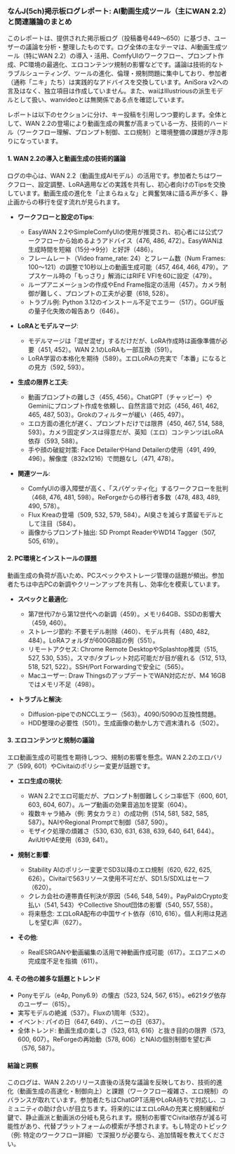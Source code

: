 ### なんJ(5ch)掲示板ログレポート: AI動画生成ツール（主にWAN 2.2）と関連議論のまとめ

このレポートは、提供された掲示板ログ（投稿番号449〜650）に基づき、ユーザーの議論を分析・整理したものです。ログ全体の主なテーマは、AI動画生成ツール（特にWAN 2.2）の導入・活用、ComfyUIのワークフロー、プロンプト作成、PC環境の最適化、エロコンテンツ規制の影響などです。議論は技術的なトラブルシューティング、ツールの進化、倫理・規制問題に集中しており、参加者（通称「ニキ」たち）は実践的なアドバイスを交換しています。AniSora v2への言及はなく、独立項目は作成していません。また、waiはIllustriousの派生モデルとして扱い、wanvideoとは無関係である点を確認しています。

レポートは以下のセクションに分け、キー投稿を引用しつつ要約します。全体として、WAN 2.2の登場により動画生成の興奮が高まっている一方、技術的ハードル（ワークフロー理解、プロンプト制御、エロ規制）と環境整備の課題が浮き彫りになっています。

#### 1. WAN 2.2の導入と動画生成の技術的議論
ログの中心は、WAN 2.2（動画生成AIモデル）の活用です。参加者たちはワークフロー、設定調整、LoRA適用などの実践を共有し、初心者向けのTipsを交換しています。動画生成の進化を「止まらねぇな」と興奮気味に語る声が多く、静止画からの移行を促す流れが見られます。

- **ワークフローと設定のTips**:
  - EasyWAN 2.2やSimpleComfyUIの使用が推奨され、初心者には公式ワークフローから始めるようアドバイス（476, 486, 472）。EasyWANは生成時間を短縮（15分→9分）と好評（486）。
  - フレームレート（Video frame_rate: 24）とフレーム数（Num Frames: 100〜121）の調整で10秒以上の動画生成可能（457, 464, 466, 479）。アプスケール時の「もっさり」解消にはRIFE VFIを60に設定（479）。
  - ループアニメーションの作成やEnd Frame指定の活用（457）。カメラ制御が難しく、プロンプトの工夫が必要（618, 528）。
  - トラブル例: Python 3.12のインストール不足でエラー（517）。GGUF版の量子化失敗の報告あり（646）。

- **LoRAとモデルマージ**:
  - モデルマージは「混ぜ混ぜ」するだけだが、LoRA作成時は画像準備が必要（451, 452）。WAN 2.1のLoRAも一部互換（591）。
  - LoRA学習の本格化を期待（589）。エロLoRAの充実で「本番」になるとの見方（592, 593）。

- **生成の限界と工夫**:
  - 動画プロンプトの難しさ（455, 456）。ChatGPT（チャッピー）やGeminiにプロンプト作成を依頼し、自然言語で対応（456, 461, 462, 465, 487, 503）。Grokのフィルターが緩い（465, 497）。
  - エロ方面の進化が遅く、プロンプトだけでは限界（450, 467, 514, 588, 593）。カメラ固定ダンスは得意だが、英知（エロ）コンテンツはLoRA依存（593, 588）。
  - 手や顔の破綻対策: Face DetailerやHand Detailerの使用（491, 499, 496）。解像度（832x1216）で問題なし（471, 478）。

- **関連ツール**:
  - ComfyUIの導入障壁が高く、「スパゲッティ化」するワークフローを批判（468, 476, 481, 598）。ReForgeからの移行者多数（478, 483, 489, 490, 578）。
  - Flux Kreaの登場（509, 532, 579, 584）。AI臭さを減らす蒸留モデルとして注目（584）。
  - 画像からプロンプト抽出: SD Prompt ReaderやWD14 Tagger（507, 505, 619）。

#### 2. PC環境とインストールの課題
動画生成の負荷が高いため、PCスペックやストレージ管理の話題が頻出。参加者たちは中古PCの新調やクリーンアップを共有し、効率化を模索しています。

- **スペックと最適化**:
  - 第7世代i7から第12世代への新調（459）。メモリ64GB、SSDの影響大（459, 460）。
  - ストレージ節約: 不要モデル削除（460）、モデル共有（480, 482, 484）。LoRAフォルダが600GB超の例（551）。
  - リモートアクセス: Chrome Remote DesktopやSplashtop推奨（515, 527, 530, 535）。スマホ/タブレット対応可能だが目が疲れる（512, 513, 518, 521, 522）。SSH/Port Forwardingで安全に（565）。
  - Macユーザー: Draw ThingsのアップデートでWAN対応だが、M4 16GBではメモリ不足（498）。

- **トラブルと解決**:
  - Diffusion-pipeでのNCCLエラー（563）。4090/5090の互換性問題。
  - HDD整理の必要性（501）。生成画像の動かし方で週末潰れる（502）。

#### 3. エロコンテンツと規制の議論
エロ動画生成の可能性を期待しつつ、規制の影響を懸念。WAN 2.2のエロバリア（599, 601）やCivitaiのポリシー変更が話題です。

- **エロ生成の現状**:
  - WAN 2.2でエロ可能だが、プロンプト制御難しくシコ率低下（600, 601, 603, 604, 607）。ループ動画の効果音追加を提案（604）。
  - 複数キャラ絡み（例: 男女カラミ）の成功例（514, 581, 582, 585, 587）。NAIやRegional Promptで制御（587, 590）。
  - モザイク処理の煩雑さ（530, 630, 631, 638, 639, 640, 641, 644）。AviUtlやAE使用（639, 641）。

- **規制と影響**:
  - Stability AIのポリシー変更でSD3以降のエロ規制（620, 622, 625, 626）。Civitaiで563リソース使用不可だが、SD1.5/SDXLはセーフ（620）。
  - クレカ会社の連帯責任判決が原因（546, 548, 549）。PayPalのCrypto支払い（541, 543）やCollective Shout団体の影響（540, 557, 558）。
  - 将来懸念: エロLoRA配布の中国サイト依存（610, 616）。個人利用は見逃しを望む声（627）。

- **その他**:
  - RealESRGANや動画編集の活用で神動画作成可能（617）。エロアニメの完成度不足を指摘（611）。

#### 4. その他の雑多な話題とトレンド
- Ponyモデル（e4p, Pony6.9）の懐古（523, 524, 567, 615）。e621タグ依存のユーザー（615）。
- 実写モデルの絶滅（537）。Fluxの1周年（532）。
- イベント: パイの日（647, 649）、バニーの日（637）。
- 全体トレンド: 動画生成の楽しさ（523, 613, 616）と抜き目的の限界（573, 600, 607）。ReForgeの再始動（578, 606）とNAIの個別制御を望む声（576, 587）。

#### 結論と洞察
このログは、WAN 2.2のリリース直後の活発な議論を反映しており、技術的進化（動画生成の高速化・制御向上）と課題（ワークフロー複雑さ、エロ規制）のバランスが取れています。参加者たちはChatGPT活用やLoRA待ちで対応し、コミュニティの助け合いが目立ちます。将来的にはエロLoRAの充実と規制緩和が鍵で、静止画派と動画派の分岐も見られます。規制の影響でCivitai依存が減る可能性があり、代替プラットフォームの模索が予想されます。もし特定のトピック（例: 特定のワークフロー詳細）で深掘りが必要なら、追加情報を教えてください。